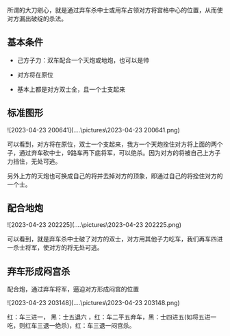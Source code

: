 所谓的大刀剜心，就是通过弃车杀中士或用车占领对方将宫格中心的位置，从而使对方漏出破绽的杀法。

## 基本条件

- 己方子力：双车配合一个天炮或地炮，也可以是帅

- 对方将在原位
- 基本上都是对方双士全，且一个士支起来

## 标准图形

![2023-04-23 200641](..\..\pictures\2023-04-23 200641.png)

可以看到，对方将在原位，双士一个支起来，我方一个天炮拴住对方将上面的两个子，通过弃车砍中士，9路车再下底将军，可以绝杀。因为对方的将被自己上方子力挡住，无处可逃。

另外上方的天炮也可换成自己的将并去掉对方的顶象，即通过自己的将拴住对方的一个士。

## 配合地炮

![2023-04-23 202225](..\..\pictures\2023-04-23 202225.png)

可以看到，就是弃车杀中士破了对方的双士，对方用其他子力吃车，我们再车四进一杀士将军，使对方的将无处可逃。

## 弃车形成闷宫杀

配合炮，通过弃车将军，逼迫对方形成闷宫的位置

![2023-04-23 203148](..\..\pictures\2023-04-23 203148.png)

红：车三进一， 黑：士五退六 ，红：车二平五弃车，黑：士四进五(如将五进一吃，则红车三退一绝杀)，红：车三退一闷宫杀。